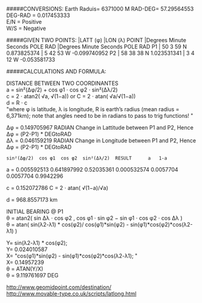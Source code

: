 #####CONVERSIONS:
Earth Raduis=	6371000	M
RAD-DEG=	57.29564553	
DEG-RAD =	0.017453333			
E/N =	Positive				
W/S =	Negative

#####GIVEN TWO POINTS:
	      |LATT (φ)					                            |LON (λ)
POINT		|Degrees	Minute	Seconds	POLE	   RAD	      |Degrees	Minute	Seconds	POLE	    RAD
P1	    |   50	    3	      59	   N	 0.873825374	  |  5	      42	    53	    W	  -0.099740952
P2	    |   58	    38	    38	   N	 1.023531341	  |  3	      4	      12	    W	  -0.053581733


#####CALCULATIONS AND FORMULA:

DISTANCE BETWEEN TWO COORDINANTES										
a = sin²(Δφ/2) + cos φ1 ⋅ cos φ2 ⋅ sin²(Δλ/2)										
c = 2 ⋅ atan2( √a, √(1−a))   or  C = 2 ⋅ atan( √a/√(1−a))										
d = R ⋅ c										
"where φ is latitude, λ is longitude, R is earth’s radius (mean radius = 6,371km);
 note that angles need to be in radians to pass to trig functions! "										
										
Δφ =	0.149705967	RADIAN	Change in Lattitude between P1 and P2, Hence Δφ = (P2-P1) * DEGtoRAD							
Δλ =	0.046159219	RADIAN	Change in Longitude between P1 and P2, Hence Δφ = (P2-P1) * DEGtoRAD							
										
	sin²(Δφ/2)	cos φ1	cos φ2	sin²(Δλ/2)	RESULT		a	1-a		
a = 	0.005592513	0.641897992	0.52035361	0.000532574	0.0057704		0.0057704	0.9942296		
										
c =	0.152072786		C = 2 ⋅ atan( √(1−a)/√a)							
										
d =	968.8557173	km								
										
										
INITIAL BEARING @ P1										
 θ = atan2( sin Δλ ⋅ cos φ2 , cos φ1 ⋅ sin φ2 − sin φ1 ⋅ cos φ2 ⋅ cos Δλ ) 										
 θ = atan( sin(λ2-λ1) * cos(φ2)/ cos(φ1)*sin(φ2) - sin(φ1)*cos(φ2)*cos(λ2-λ1) ) 										
										
 Y=	sin(λ2-λ1) * cos(φ2);									
 Y=	0.024010587									
X=	"cos(φ1)*sin(φ2) - sin(φ1)*cos(φ2)*cos(λ2-λ1);
"									
X=	0.14957239									
 θ = 	ATAN(Y/X)									
 θ = 	9.119761697	DEG								
										
http://www.geomidpoint.com/destination/										
http://www.movable-type.co.uk/scripts/latlong.html										

